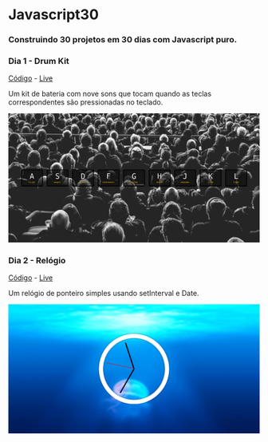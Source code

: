 # Javascript30

### Construindo 30 projetos em 30 dias com Javascript puro.

### Dia 1 - Drum Kit
[Código](https://github.com/marianafurriel/javascript30/tree/master/Drum%20kit) - [Live](https://marianafurriel.github.io/javascript30/Drum%20kit/)

Um kit de bateria com nove sons que tocam quando as teclas correspondentes são pressionadas no teclado. 

![](/screenshots/drumkit.png)

### Dia 2 - Relógio
[Código](https://github.com/marianafurriel/javascript30/tree/master/Clock) - [Live](https://marianafurriel.github.io/javascript30/Clock/)

Um relógio de ponteiro simples usando setInterval e Date.

![](/screenshots/clock.png)


